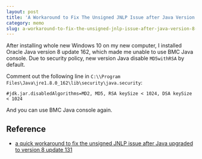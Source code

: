 ```yaml
---
layout: post
title: 'A Workaround to Fix The Unsigned JNLP Issue after Java Version 8 Update 131'
category: memo
slug: a-workaround-to-fix-the-unsigned-jnlp-issue-after-java-version-8-update-131
---
```

After installing whole new Windows 10 on my new computer, I installed Oracle
Java version 8 update 162, which made me unable to use BMC Java console. Due to
security policy, new version Java disable `MD5withRSA` by default.

Comment out the following line in `C:\\Program
Files\Java\jre1.8.0_162\lib\security\java.security`:

```text
#jdk.jar.disabledAlgorithms=MD2, MD5, RSA keySize < 1024, DSA keySize < 1024
```

And you can use BMC Java console again.

## Reference

-  [a quick workaround to fix the unsigned JNLP issue after Java upgraded to
   version 8 update
   131](https://wuzhaojun.wordpress.com/2017/05/05/a-workaround-to-fix-unsigned-jnlp-issue-after-upgrade-java-to-version-8-update-131/)
